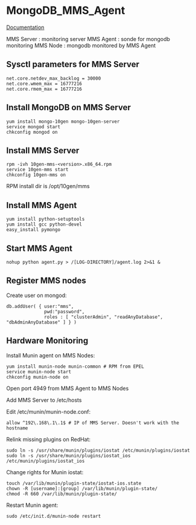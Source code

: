 MongoDB_MMS_Agent
=================

[Documentation](https://mms.mongodb.com/help-hosted/v1.2/monitoring/)

MMS Server : monitoring server
MMS Agent : sonde for mongodb monitoring
MMS Node : mongodb monitored by MMS Agent

Sysctl parameters for MMS Server
--------------------------------

    net.core.netdev_max_backlog = 30000
    net.core.wmem_max = 16777216
    net.core.rmem_max = 16777216

Install MongoDB on MMS Server
-----------------------------

    yum install mongo-10gen mongo-10gen-server
    service mongod start
    chkconfig mongod on

Install MMS Server
------------------

    rpm -ivh 10gen-mms-<version>.x86_64.rpm
    service 10gen-mms start
    chkconfig 10gen-mms on

RPM install dir is /opt/10gen/mms

Install MMS Agent
-----------------

    yum install python-setuptools
    yum install gcc python-devel
    easy_install pymongo

Start MMS Agent
---------------

    nohup python agent.py > /[LOG-DIRECTORY]/agent.log 2>&1 &

Register MMS nodes
------------------

Create user on mongod:

    db.addUser( { user:"mms",
                  pwd:"password",
                  roles : [ "clusterAdmin", "readAnyDatabase", "dbAdminAnyDatabase" ] } )

Hardware Monitoring
-------------------

Install Munin agent on MMS Nodes:

    yum install munin-node munin-common # RPM from EPEL
    service munin-node start
    chkconfig munin-node on

Open port 4949 from MMS Agent to MMS Nodes

Add MMS Server to /etc/hosts

Edit /etc/munin/munin-node.conf:

    allow ^192\.168\.1\.1$ # IP of MMS Server. Doesn't work with the hostname

Relink missing plugins on RedHat:

    sudo ln -s /usr/share/munin/plugins/iostat /etc/munin/plugins/iostat
    sudo ln -s /usr/share/munin/plugins/iostat_ios /etc/munin/plugins/iostat_ios

Change rights for Munin iostat:

    touch /var/lib/munin/plugin-state/iostat-ios.state
    chown -R [username]:[group] /var/lib/munin/plugin-state/
    chmod -R 660 /var/lib/munin/plugin-state/

Restart Munin agent:

    sudo /etc/init.d/munin-node restart
